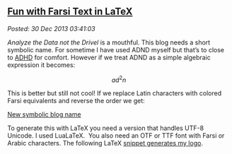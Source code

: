 
[Fun with
Farsi Text in LaTeX](http://bakerjd99.wordpress.com/2013/12/29/fun-with-farsi-text-in-latex/)
-------------------------------------------------------------------------------------------------------

*Posted: 30 Dec 2013 03:41:03*

*Analyze the Data not the Drivel* is a mouthful. This blog needs a short
symbolic name. For sometime I have used ADND myself but that’s to close
to
[ADHD](http://www.nimh.nih.gov/health/topics/attention-deficit-hyperactivity-disorder-adhd/index.shtml)
for comfort. However if we treat ADND as a simple algebraic expression
it becomes:

$$ad^2n$$

This is better but still not cool! If we replace Latin characters with
colored Farsi equivalents and reverse the order we get:

[New symbolic blog name](http://bakerjd99.wordpress.com/2013/12/29/fun-with-farsi-text-in-latex/adndsymbol/)

To generate this with LaTeX you need a version that handles UTF-8
Unicode. I used LuaLaTeX.  You also need an OTF or TTF font with Farsi
or Arabic characters. The following LaTeX [snippet generates my
logo](https://github.com/bakerjd99/Analyze-the-Data-not-the-Drivel/tree/master/logos).
